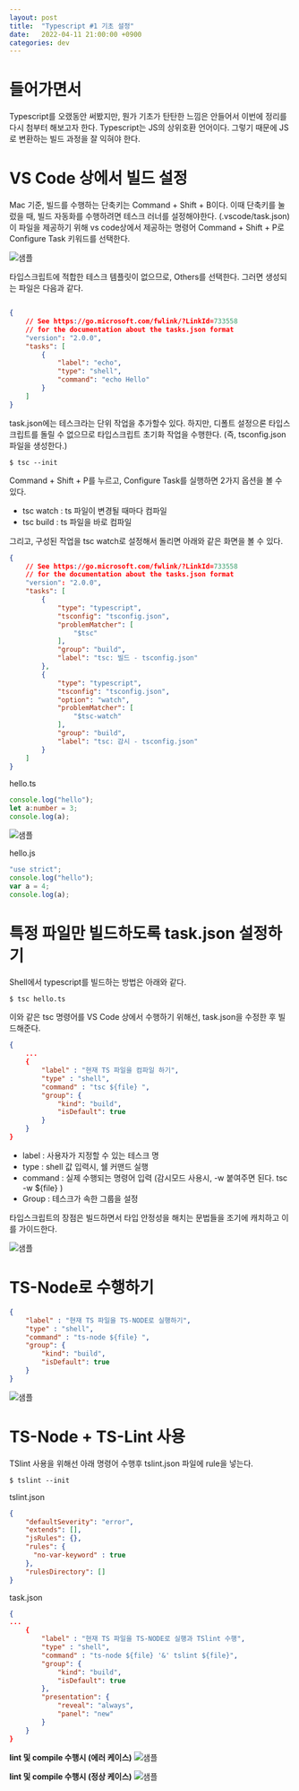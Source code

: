 ```yaml
---
layout: post
title:  "Typescript #1 기초 설정" 
date:   2022-04-11 21:00:00 +0900
categories: dev
---
```


# 들어가면서
Typescript를 오랬동안 써봤지만, 뭔가 기초가 탄탄한 느낌은 안들어서 이번에 정리를 다시 첨부터 해보고자 한다.
Typescript는 JS의 상위호환 언어이다. 그렇기 때문에 JS로 변환하는 빌드 과정을 잘 익혀야 한다.

# VS Code 상에서 빌드 설정
Mac 기준, 빌드를 수행하는 단축키는 Command + Shift + B이다. 이때 단축키를 눌렀을 때, 빌드 자동화를 수행하려면 테스크 러너를 설정해야한다. (.vscode/task.json) 이 파일을 제공하기 위해 vs code상에서 제공하는 명령어 
Command + Shift + P로 Configure Task 키워드를 선택한다. 

![샘플](/assets/img/0411/01.png)

타입스크립트에 적합한 테스크 템플릿이 없으므로, Others를 선택한다. 그러면 생성되는 파일은 다음과 같다.

~~~ json

{
    // See https://go.microsoft.com/fwlink/?LinkId=733558
    // for the documentation about the tasks.json format
    "version": "2.0.0",
    "tasks": [
        {
            "label": "echo",
            "type": "shell",
            "command": "echo Hello"
        }
    ]
}

~~~~

task.json에는 테스크라는 단위 작업을 추가할수 있다. 하지만, 디폴트 설정으론 타입스크립트를 돌릴 수 없으므로 타입스크립트 초기화 작업을 수행한다.
(즉, tsconfig.json 파일을 생성한다.)
~~~ 
$ tsc --init
~~~

Command + Shift + P를 누르고, Configure Task를 실행하면 2가지 옵션을 볼 수 있다.

- tsc watch : ts 파일이 변경될 때마다 컴파일
- tsc build : ts 파일을 바로 컴파일

그리고, 구성된 작업을 tsc watch로 설정해서 돌리면 아래와 같은 화면을 볼 수 있다.

~~~ json
{
    // See https://go.microsoft.com/fwlink/?LinkId=733558
    // for the documentation about the tasks.json format
    "version": "2.0.0",
    "tasks": [
        {
            "type": "typescript",
            "tsconfig": "tsconfig.json",
            "problemMatcher": [
                "$tsc"
            ],
            "group": "build",
            "label": "tsc: 빌드 - tsconfig.json"
        },
        {
            "type": "typescript",
            "tsconfig": "tsconfig.json",
            "option": "watch",
            "problemMatcher": [
                "$tsc-watch"
            ],
            "group": "build",
            "label": "tsc: 감시 - tsconfig.json"
        }
    ]
}

~~~
hello.ts
~~~ typescript
console.log("hello");
let a:number = 3;
console.log(a);
~~~

![샘플](/assets/img/0411/02.png)

hello.js
~~~ javascript
"use strict";
console.log("hello");
var a = 4;
console.log(a);
~~~

# 특정 파일만 빌드하도록 task.json 설정하기
Shell에서 typescript를 빌드하는 방법은 아래와 같다.
~~~ 
$ tsc hello.ts
~~~
이와 같은 tsc 명령어를 VS Code 상에서 수행하기 위해선, task.json을 수정한 후 빌드해준다.
~~~ json
{
    ...
    {
        "label" : "현재 TS 파일을 컴파일 하기",
        "type" : "shell",
        "command" : "tsc ${file} ",
        "group": {
            "kind": "build",
            "isDefault": true
        }
    }
}
~~~
- label : 사용자가 지정할 수 있는 테스크 명
- type : shell 값 입력시, 쉘 커맨드 실행
- command : 실제 수행되는 명령어 입력
    (감시모드 사용시, -w 붙여주면 된다. tsc -w ${file} )
- Group : 테스크가 속한 그룹을 설정

타입스크립트의 장점은 빌드하면서 타입 안정성을 해치는 문법들을 조기에 캐치하고 이를 가이드한다. 

![샘플](/assets/img/0411/03.png)

# TS-Node로 수행하기

~~~ json
{
    "label" : "현재 TS 파일을 TS-NODE로 실행하기",
    "type" : "shell",
    "command" : "ts-node ${file} ",
    "group": {
        "kind": "build",
        "isDefault": true
    }
}
~~~
![샘플](/assets/img/0411/04.png)

# TS-Node + TS-Lint 사용

TSlint 사용을 위해선 아래 명령어 수행후 tslint.json 파일에 rule을 넣는다.
~~~
$ tslint --init
~~~
tslint.json
~~~ json
{
    "defaultSeverity": "error",
    "extends": [],
    "jsRules": {},
    "rules": {
      "no-var-keyword" : true
    },
    "rulesDirectory": []
}
~~~

task.json
~~~ json
{
...
    {
        "label" : "현재 TS 파일을 TS-NODE로 실행과 TSlint 수행",
        "type" : "shell",
        "command" : "ts-node ${file} '&' tslint ${file}",
        "group": {
            "kind": "build",
            "isDefault": true
        },
        "presentation": {
            "reveal": "always",
            "panel": "new"
        }
    }
}
~~~
**lint 및 compile 수행시 (에러 케이스)**
![샘플](/assets/img/0411/05.png)

**lint 및 compile 수행시 (정상 케이스)**
![샘플](/assets/img/0411/06.png)

